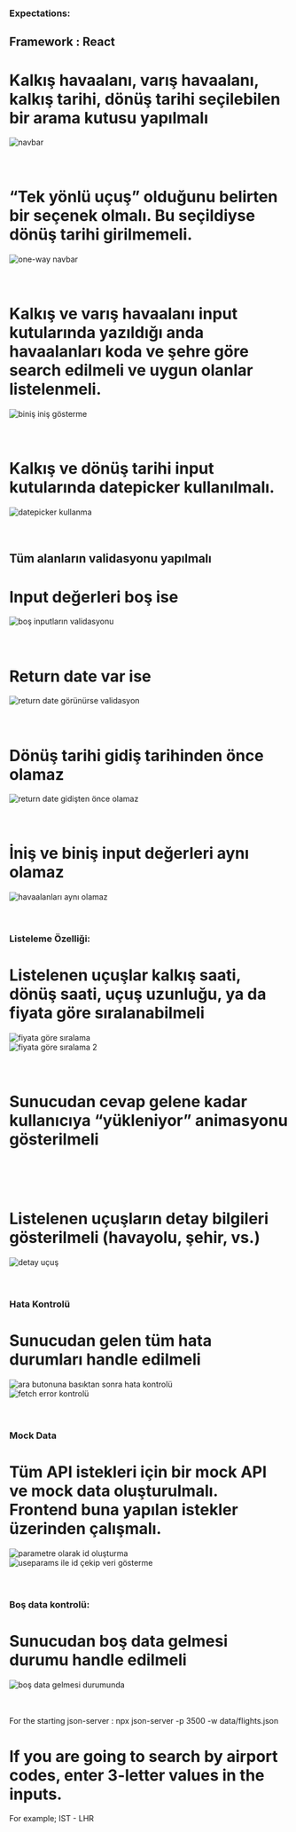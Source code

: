 ### Expectations:

## Framework : React

# Kalkış havaalanı, varış havaalanı, kalkış tarihi, dönüş tarihi seçilebilen bir arama kutusu yapılmalı
![navbar](https://github.com/oguzz0804/Case-Study-Flight-Search-Application/assets/68377756/9a1a74ec-5240-4667-9eee-6ed080f64ad6)
</br></br></br>

# “Tek yönlü uçuş” olduğunu belirten bir seçenek olmalı. Bu seçildiyse dönüş tarihi girilmemeli.

![one-way navbar](https://github.com/oguzz0804/Case-Study-Flight-Search-Application/assets/68377756/c773de36-3e40-4178-bd7c-d05a69059398)
</br></br></br>

# Kalkış ve varış havaalanı input kutularında yazıldığı anda havaalanları koda ve şehre göre search edilmeli ve uygun olanlar listelenmeli.

![biniş iniş gösterme](https://github.com/oguzz0804/Case-Study-Flight-Search-Application/assets/68377756/9965f85f-8699-4446-810e-5059ae478699)
</br></br></br>

# Kalkış ve dönüş tarihi input kutularında datepicker kullanılmalı.

![datepicker kullanma](https://github.com/oguzz0804/Case-Study-Flight-Search-Application/assets/68377756/3478f528-3319-4bb0-afb5-181d9b965b1e)
</br></br></br>

## Tüm alanların validasyonu yapılmalı

# Input değerleri boş ise

![boş inputların validasyonu](https://github.com/oguzz0804/Case-Study-Flight-Search-Application/assets/68377756/7217c0a7-7282-4fb7-8c5a-7f9ef682e5a2)
</br></br></br>

# Return date var ise

![return date görünürse validasyon](https://github.com/oguzz0804/Case-Study-Flight-Search-Application/assets/68377756/5deac7f4-05d6-484f-8c3b-f9b64f2ce078)
</br></br></br>

# Dönüş tarihi gidiş tarihinden önce olamaz

![return date gidişten önce olamaz](https://github.com/oguzz0804/Case-Study-Flight-Search-Application/assets/68377756/485be9ff-ca57-4e39-b4d4-d8c25d27ad8c)
</br></br></br>

# İniş ve biniş input değerleri aynı olamaz

![havaalanları aynı olamaz](https://github.com/oguzz0804/Case-Study-Flight-Search-Application/assets/68377756/f925971b-3282-4d8f-9485-ff3b98e34c56)
</br></br></br>

### Listeleme Özelliği:

# Listelenen uçuşlar kalkış saati, dönüş saati, uçuş uzunluğu, ya da fiyata göre sıralanabilmeli

![fiyata göre sıralama](https://github.com/oguzz0804/Case-Study-Flight-Search-Application/assets/68377756/126cf814-0963-41c8-87fe-db50e4c3b99c)
</br>
![fiyata göre sıralama 2](https://github.com/oguzz0804/Case-Study-Flight-Search-Application/assets/68377756/16d93dd5-6a48-4ab7-9ef2-957591c49ace)
</br></br></br>

# Sunucudan cevap gelene kadar kullanıcıya “yükleniyor” animasyonu gösterilmeli


</br></br></br>

# Listelenen uçuşların detay bilgileri gösterilmeli (havayolu, şehir, vs.)

![detay uçuş](https://github.com/oguzz0804/Case-Study-Flight-Search-Application/assets/68377756/65a5488f-f91c-4fe0-9891-f158e054d0c2)
</br></br></br>

### Hata Kontrolü

# Sunucudan gelen tüm hata durumları handle edilmeli

![ara butonuna basıktan sonra hata kontrolü](https://github.com/oguzz0804/Case-Study-Flight-Search-Application/assets/68377756/a8851c93-cc0a-45e1-bc34-396ab0bb9273)
</br>
![fetch error kontrolü](https://github.com/oguzz0804/Case-Study-Flight-Search-Application/assets/68377756/f330c56d-5715-45c5-89e1-863e9636d090)
</br></br></br>

### Mock Data

# Tüm API istekleri için bir mock API ve mock data oluşturulmalı. Frontend buna yapılan istekler üzerinden çalışmalı.

![parametre olarak id oluşturma](https://github.com/oguzz0804/Case-Study-Flight-Search-Application/assets/68377756/93f223cd-e44f-4084-ae72-a92b170f93a7)
</br>
![useparams ile id çekip veri gösterme](https://github.com/oguzz0804/Case-Study-Flight-Search-Application/assets/68377756/a0997f41-feb0-4b6b-a04a-e24b03fe5759)
</br></br></br>

### Boş data kontrolü:

# Sunucudan boş data gelmesi durumu handle edilmeli

![boş data gelmesi durumunda](https://github.com/oguzz0804/Case-Study-Flight-Search-Application/assets/68377756/347fdc94-e1fb-4f91-a79b-519cf6f12c04)
</br></br></br>

For the starting json-server : npx json-server -p 3500 -w data/flights.json

# If you are going to search by airport codes, enter 3-letter values in the inputs.

For example; IST - LHR
